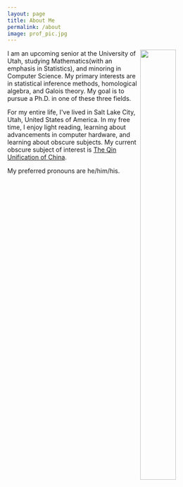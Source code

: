 ```yaml
---
layout: page
title: About Me
permalink: /about
image: prof_pic.jpg
---
```


<img src="{{ site.github.url }}/assets/img/{{ page.image }}"
            width = "40%"
            height = "50%"
            style = "float: right">
            
I am an upcoming senior at the University of Utah, studying Mathematics(with an emphasis in Statistics), and minoring in Computer Science. My primary interests are in statistical inference methods, homological algebra, and Galois theory. My goal is to pursue a Ph.D. in one of these three fields.

For my entire life, I've lived in Salt Lake City, Utah, United States of America. In my free time, I enjoy light reading, learning about advancements in computer hardware, and learning about obscure subjects. My current obscure subject of interest is [The Qin Unification of China](https://en.wikipedia.org/wiki/Qin%27s_wars_of_unification).

My preferred pronouns are he/him/his.
